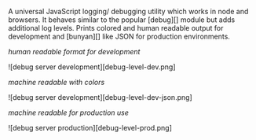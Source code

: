 A universal JavaScript logging/ debugging utility which works in node and browsers. It behaves similar to the popular [debug][] module but adds additional log levels.
Prints colored and human readable output for development and [bunyan][] like JSON for production environments.

*human readable format for development*

![debug server development][debug-level-dev.png]

*machine readable with colors*

![debug server development][debug-level-dev-json.png]

*machine readable for production use*

![debug server production][debug-level-prod.png]
